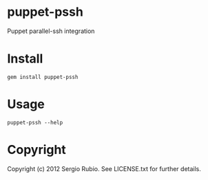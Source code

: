 # puppet-pssh 

Puppet parallel-ssh integration

# Install

    gem install puppet-pssh

# Usage

    puppet-pssh --help

# Copyright

Copyright (c) 2012 Sergio Rubio. See LICENSE.txt for
further details.

